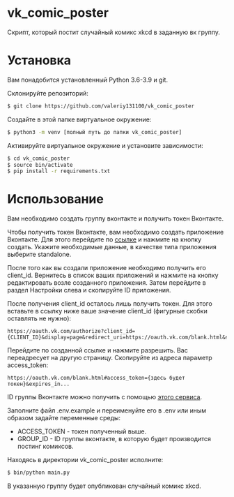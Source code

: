 # vk_comic_poster
Скрипт, который постит случайный комикс xkcd в заданную вк группу.

# Установка
Вам понадобится установленный Python 3.6-3.9 и git.

Склонируйте репозиторий:
```bash
$ git clone https://github.com/valeriy131100/vk_comic_poster
```

Создайте в этой папке виртуальное окружение:
```bash
$ python3 -m venv [полный путь до папки vk_comic_poster]
```

Активируйте виртуальное окружение и установите зависимости:
```bash
$ cd vk_comic_poster
$ source bin/activate
$ pip install -r requirements.txt
```
# Использование
Вам необходимо создать группу вконтакте и получить токен Вконтакте.

Чтобы получить токен Вконтакте, вам необходимо создать приложение Вконтакте. Для этого перейдите по [ссылке](https://vk.com/apps?act=manage) и нажмите на кнопку создать. Укажите необходимые данные, в качестве типа приложения выберите standalone.

После того как вы создали приложение необходимо получить его client_id. Вернитесь в список ваших приложений и нажмите на кнопку редактировать возле созданного приложения. Затем перейдите в раздел Настройки слева и скопируйте ID приложения.

После получения client_id осталось лишь получить токен. Для этого вставьте в ссылку ниже ваше значение client_id (фигурные скобки оставлять не нужно):
```text
https://oauth.vk.com/authorize?client_id={CLIENT_ID}&display=page&redirect_uri=https://oauth.vk.com/blank.html&scope=photos,groups,wall,offline&response_type=token&v=5.131&state=vk_comic_poster
```

Перейдите по созданной ссылке и нажмите разрешить. Вас переадресует на другую страницу. Скопируйте из адреса параметр access_token:
```text
https://oauth.vk.com/blank.html#access_token={здесь будет токен}&expires_in...
```

ID группы Вконтакте можно получить с помощью [этого сервиса](https://regvk.com/id/).

Заполните файл .env.example и переименуйте его в .env или иным образом задайте переменные среды:
* ACCESS_TOKEN - токен полученный выше.
* GROUP_ID - ID группы вконтакте, в которую будет производится постинг комиксов.


Находясь в директории vk_comic_poster исполните:
```bash
$ bin/python main.py
```
В указанную группу будет опубликован случайный комикс xkcd.